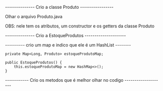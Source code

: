 --------------- Crio a classe Produto -----------------

Olhar o arquivo Produto.java 

OBS: nele tem os atributos, um constructor e os getters da classe Produto

--------------- Crio a EstoqueProdutos ---------------------


---------- crio um map e indico que ele é um HashList --------

    private Map<Long, Produto> estoqueProdutoMap;

    public EstoqueProdutos() {
        this.estoqueProdutoMap = new HashMap<>();
    }

------------ Crio os metodos que é melhor olhar no codigo --------------------